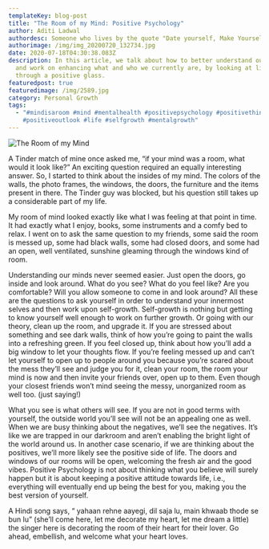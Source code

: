 ```yaml
---
templateKey: blog-post
title: "The Room of my Mind: Positive Psychology"
author: Aditi Ladwal
authordesc: Someone who lives by the quote "Date yourself, Make Yourself"
authorimage: /img/img_20200720_132734.jpg
date: 2020-07-18T04:30:38.083Z
description: In this article, we talk about how to better understand ourselves
  and work on enhancing what and who we currently are, by looking at life
  through a positive glass.
featuredpost: true
featuredimage: /img/2589.jpg
category: Personal Growth
tags:
  - "#mindisaroom #mind #mentalhealth #positivepsychology #positivethinking
    #positiveoutlook #life #selfgrowth #mentalgrowth"
---
```

![The Room of my Mind](/img/2589.jpg "The Room of my Mind")

A Tinder match of mine once asked me, “if your mind was a room, what would it look like?” An exciting question required an equally interesting answer. So, I started to think about the insides of my mind. The colors of the walls, the photo frames, the windows, the doors, the furniture and the items present in there. The Tinder guy was blocked, but his question still takes up a considerable part of my life.

My room of mind looked exactly like what I was feeling at that point in time. It had exactly what I enjoy, books, some instruments and a comfy bed to relax. I went on to ask the same question to my friends, some said the room is messed up, some had black walls, some had closed doors, and some had an open, well ventilated, sunshine gleaming through the windows kind of room.

Understanding our minds never seemed easier. Just open the doors, go inside and look around. What do you see? What do you feel like? Are you comfortable? Will you allow someone to come in and look around? All these are the questions to ask yourself in order to understand your innermost selves and then work upon self-growth. Self-growth is nothing but getting to know yourself well enough to work on further growth. Or going with our theory, clean up the room, and upgrade it. If you are stressed about something and see dark walls, think of how you’re going to paint the walls into a refreshing green. If you feel closed up, think about how you’ll add a big window to let your thoughts flow. If you’re feeling messed up and can’t let yourself to open up to people around you because you’re scared about the mess they’ll see and judge you for it, clean your room, the room your mind is now and then invite your friends over, open up to them. Even though your closest friends won’t mind seeing the messy, unorganized room as well too. (just saying!)

What you see is what others will see. If you are not in good terms with yourself, the outside world you’ll see will not be an appealing one as well. When we are busy thinking about the negatives, we’ll see the negatives. It’s like we are trapped in our darkroom and aren’t enabling the bright light of the world around us. In another case scenario, if we are thinking about the positives, we’ll more likely see the positive side of life. The doors and windows of our rooms will be open, welcoming the fresh air and the good vibes. Positive Psychology is not about thinking what you believe will surely happen but it is about keeping a positive attitude towards life, i.e., everything will eventually end up being the best for you, making you the best version of yourself.

A Hindi song says, “ yahaan rehne aayegi, dil saja lu, main khwaab thode se bun lu” (she’ll come here, let me decorate my heart, let me dream a little) the singer here is decorating the room of their heart for their lover. Go ahead, embellish, and welcome what your heart loves.